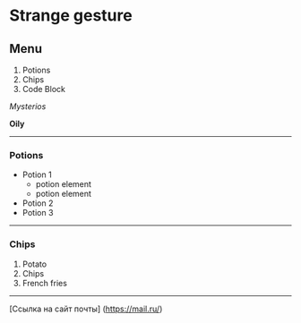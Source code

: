 # Strange gesture

## Menu

1. Potions
6. Chips
2. Code Block

*Mysterios* 

**Oily**

---
### Potions
* Potion 1
    * potion element
    * potion element
* Potion 2
* Potion 3

---
### Chips
1. Potato
2. Chips
3. French fries

---
[Ссылка на сайт почты] (https://mail.ru/)